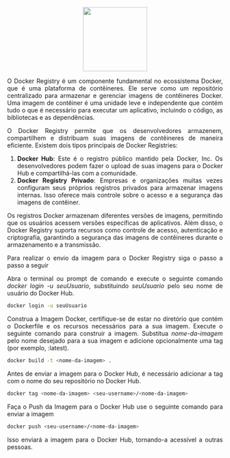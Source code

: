 <div align="center">
  <div>
    <img height = "150" width = "150" src="https://cdn.jsdelivr.net/gh/devicons/devicon/icons/docker/docker-original-wordmark.svg" />
  </div>
</div>

<p style="text-align: justify;">O Docker Registry é um componente fundamental no ecossistema Docker, que é uma plataforma de contêineres. Ele serve como um repositório centralizado para armazenar e gerenciar imagens de contêineres Docker. Uma imagem de contêiner é uma unidade leve e independente que contém tudo o que é necessário para executar um aplicativo, incluindo o código, as bibliotecas e as dependências.</p>

<p style="text-align: justify;">
O Docker Registry permite que os desenvolvedores armazenem, compartilhem e distribuam suas imagens de contêineres de maneira eficiente. Existem dois tipos principais de Docker Registries:</p>

<ol>
  <li style="text-align: justify;"><b>Docker Hub</b>: Este é o registro público mantido pela Docker, Inc. Os desenvolvedores podem fazer o upload de suas imagens para o Docker Hub e compartilhá-las com a comunidade.</li>
  <li style="text-align: justify;"><b>Docker Registry Privado</b>: Empresas e organizações muitas vezes configuram seus próprios registros privados para armazenar imagens internas. Isso oferece mais controle sobre o acesso e a segurança das imagens de contêiner.</li>
</ol>

<p style="text-align: justify;">Os registros Docker armazenam diferentes versões de imagens, permitindo que os usuários acessem versões específicas de aplicativos. Além disso, o Docker Registry suporta recursos como controle de acesso, autenticação e criptografia, garantindo a segurança das imagens de contêineres durante o armazenamento e a transmissão.</p>

<p style="text-align: justify;">Para realizar o envio da imagem para o Docker Registry siga o passo a passo a seguir</p>

<p style="text-align: justify;">Abra o terminal ou prompt de comando e execute o seguinte comando <i>docker login -u seuUsuario</i>, substituindo <i>seuUsuario</i> pelo seu nome de usuário do Docker Hub.</p>

```bash
docker login -u seuUsuario
```

<p style="text-align: justify;">Construa a Imagem Docker, certifique-se de estar no diretório que contém o Dockerfile e os recursos necessários para a sua imagem. Execute o seguinte comando para construir a imagem. Substitua <i>nome-da-imagem</i> pelo nome desejado para a sua imagem e adicione opcionalmente uma tag (por exemplo, :latest).</p>

```bash
docker build -t <nome-da-imagem> .
```

<p style="text-align: justify;">Antes de enviar a imagem para o Docker Hub, é necessário adicionar a tag com o nome do seu repositório no Docker Hub.</p>

```bash
docker tag <nome-da-imagem> <seu-username>/<nome-da-imagem>
```

<p style="text-align: justify;">Faça o Push da Imagem para o Docker Hub use o seguinte comando para enviar a imagem</p>

```bash
docker push <seu-username>/<nome-da-imagem>
```

<p style="text-align: justify;">Isso enviará a imagem para o Docker Hub, tornando-a acessível a outras pessoas.</p>